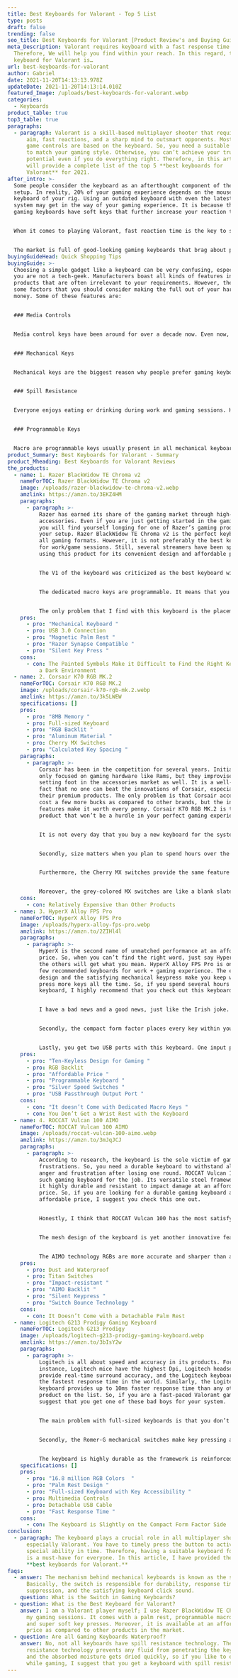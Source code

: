 ```yaml
---
title: Best Keyboards for Valorant - Top 5 List
type: posts
draft: false
trending: false
seo_title: Best Keyboards for Valorant [Product Review's and Buying Guide]
meta_Description: Valorant requires keyboard with a fast response time.
  Therefore, We will help you find within your reach. In this regard, the best
  keyboard for Valorant is…
url: best-keyboards-for-valorant
author: Gabriel
date: 2021-11-20T14:13:13.978Z
updateDate: 2021-11-20T14:13:14.010Z
featured_Image: /uploads/best-keyboards-for-valorant.webp
categories:
  - Keyboards
product_table: true
top3_table: true
paragraphs:
  - paragraph: Valorant is a skill-based multiplayer shooter that requires accurate
      aim, fast reactions, and a sharp mind to outsmart opponents. Most of the
      game controls are based on the keyboard. So, you need a suitable keyboard
      to match your gaming style. Otherwise, you can’t achieve your true gaming
      potential even if you do everything right. Therefore, in this article, I
      will provide a complete list of the top 5 **best keyboards for
      Valorant** for 2021.
after_intro: >-
  Some people consider the keyboard as an afterthought component of their gaming
  setup. In reality, 20% of your gaming experience depends on the mouse and
  keyboard of your rig. Using an outdated keyboard with even the latest gaming
  system may get in the way of your gaming experience. It is because the best
  gaming keyboards have soft keys that further increase your reaction time.


  When it comes to playing Valorant, fast reaction time is the key to success. It is because you greatly rely on your abilities to outsmart your enemy or set the traps. For instance, you constantly have to use the special abilities of Reyna to avoid getting surrounded by enemies. Similarly, you get less than 10 seconds to set traps before the match starts with Killjoy. This is especially vital when you are on the defending side. In short, Valorant is the name of a fast-paced shooter combined with special abilities to outrun and outsmart the enemy quickly.


  The market is full of good-looking gaming keyboards that brag about precision and ease of use. However, the real test starts only after you purchase and test one for yourself. Most of the time, the aesthetically beautiful keyboards don’t perform as well due to delayed input times or hard keys. Therefore, it is best to choose a branded keyboard so that you can enjoy your gaming to the fullest.
buyingGuideHead: Quick Shopping Tips
buyingGuide: >-
  Choosing a simple gadget like a keyboard can be very confusing, especially if
  you are not a tech-geek. Manufacturers boast all kinds of features in their
  products that are often irrelevant to your requirements. However, there are
  some factors that you should consider making the full out of your hard-earned
  money. Some of these features are:


  ### Media Controls


  Media control keys have been around for over a decade now. Even now, some brands don’t consider the importance of these keys and ignore them in the design. The media controls are very useful, especially when you enjoy listening to music while gaming or working. The media keys allow you to play/pause the song or even adjust the volume without switching the program.


  ### Mechanical Keys


  Mechanical keys are the biggest reason why people prefer gaming keyboards over others. It increases the durability of the keyboard, suppresses the noise, and provides a satisfying click sound whenever you press a button. The mechanism behind a mechanical key is known as a switch. This switch is responsible for decreasing the response time and silencing the key noise. Moreover, you don’t have to press a mechanical key is hard as other keyboards to get the job done.


  ### Spill Resistance


  Everyone enjoys eating or drinking during work and gaming sessions. However, there is a great chance that your hand slips and you spill some on the keyboard. 70% of the time, the fluid penetrates the keyboard structure and causes short circuits. Therefore, you need a spill-resistant keyboard to protect your gadgets from water and dust damage. The spill-resistant technology prevents any water leakage into the keyboard, and the dust resistance keeps your keyboard neat all the time.


  ### Programmable Keys


  Macro are programmable keys usually present in all mechanical keyboards. The main function of these special buttons is that they have no function. In other words, you can assign complex key combinations to a single macro key. It places all the buttons within your reach whether you are playing Valorant or working. Different brands use different names and technologies for the programmable keys. For example, HyperX provides programmable capabilities for the whole keyboard.
product_Summary: Best Keyboards for Valorant - Summary
product_Mheading: Best Keyboards for Valorant Reviews
the_products:
  - name: 1. Razer BlackWidow TE Chroma v2
    nameForTOC: Razer BlackWidow TE Chroma v2
    image: /uploads/razer-blackwidow-te-chroma-v2.webp
    amzlink: https://amzn.to/3EKZ4HM
    paragraphs:
      - paragraph: >-
          Razer has earned its share of the gaming market through high-quality
          accessories. Even if you are just getting started in the gaming world,
          you will find yourself longing for one of Razer’s gaming products in
          your setup. Razer BlackWidow TE Chroma v2 is the perfect keyboard for
          all gaming formats. However, it is not preferably the best keyboard
          for work/game sessions. Still, several streamers have been spotted
          using this product for its convenient design and affordable price.


          The V1 of the keyboard was criticized as the best keyboard without ten-key and dedicated macro keys. However, Razer improvised with their second version of the product. This keyboard includes both the lacking features along with several other improvements. For instance, it is a linear and silent keyboard that doesn’t disturb others when you are gaming during the night. So, you won’t be getting any complaints from the neighbors to keep it down.


          The dedicated macro keys are programmable. It means that you can assign a single key or a key combination to perform complex tasks. For instance, when playing on Jett, the smoke and hyperjump is the most dangerous tactic in the whole game. However, it requires you to press two keys that may take some time. Fortunately, you can assign a single macro key to get the job done with a single keypress.


          The only problem that I find with this keyboard is the placement of the RGBs. The key symbols are painted green rather than the whole button. So, I faced some difficulties finding the right key when playing in a dark room. However, the situation improved as I got to the key placement over time. Other than that, the 16.8 million backlight options make this one of the most elegant keyboards that I have ever had.
    pros:
      - pro: "Mechanical Keyboard "
      - pro: USB 3.0 Connection
      - pro: "Magnetic Palm Rest "
      - pro: "Razer Synapse Compatible "
      - pro: "Silent Key Press "
    cons:
      - con: The Painted Symbols Make it Difficult to Find the Right Key When Gaming in
          a Dark Environment
  - name: 2. Corsair K70 RGB MK.2
    nameForTOC: Corsair K70 RGB MK.2
    image: /uploads/corsair-k70-rgb-mk.2.webp
    amzlink: https://amzn.to/3k5LWEW
    specifications: []
    pros:
      - pro: "8MB Memory "
      - pro: Full-sized Keyboard
      - pro: "RGB Backlit "
      - pro: "Aluminum Material "
      - pro: Cherry MX Switches
      - pro: "Calculated Key Spacing "
    paragraphs:
      - paragraph: >-
          Corsair has been in the competition for several years. Initially, they
          only focused on gaming hardware like Rams, but they improvised by
          setting foot in the accessories market as well. It is a well-known
          fact that no one can beat the innovations of Corsair, especially in
          their premium products. The only problem is that Corsair accessories
          cost a few more bucks as compared to other brands, but the innovative
          features make it worth every penny. Corsair K70 RGB MK.2 is the latest
          product that won’t be a hurdle in your perfect gaming experience.


          It is not every day that you buy a new keyboard for the system, i.e., keyboards are supposed to be permanent equipment that you can use with several gaming stations. However, the low-quality materials of other keyboards make it seem like a disposable piece of equipment. Fortunately, the Corsair K70 isn’t one of those products. The aluminum build makes it one of the most durable keyboards in the market.


          Secondly, size matters when you plan to spend hours over the keyboard. The bigger the keyboard, the less likely it is for you to press the wrong key even without looking. So, the Corsair K70 is a full-sized keyboard with optimum key placement to ensure that you press the right button every time.


          Furthermore, the Cherry MX switches provide the same feature as the programmable macro keys of Razer. You can assign your desired key combination to a single key to enhance your gameplay.


          Moreover, the grey-colored MX switches are like a blank slate. So, you don’t have to remember every key as you can mark it with a permanent marker.
    cons:
      - con: Relatively Expensive than Other Products
  - name: 3. HyperX Alloy FPS Pro
    nameForTOC: HyperX Alloy FPS Pro
    image: /uploads/hyperx-alloy-fps-pro.webp
    amzlink: https://amzn.to/2ZIHl4l
    paragraphs:
      - paragraph: >-
          HyperX is the second name of unmatched performance at an affordable
          price. So, when you can’t find the right word, just say HyperX, and
          the others will get what you mean. HyperX Alloy FPS Pro is one of the
          few recommended keyboards for work + gaming experience. The elegant
          design and the satisfying mechanical keypress make you keep wanting to
          press more keys all the time. So, if you spend several hours on the
          keyboard, I highly recommend that you check out this keyboard.


          I have a bad news and a good news, just like the Irish joke. The bad news is that you don’t get separate programmable macro keys with this keyboard. The good news is that all the keys are programmable from the HyperX keyboard assistant. So, you don’t have to drag your hand across the keyboard just to press the enter key. My suggestion is that you reassign the “~” to function as the Enter button for your convenience; you don’t use it anyways.


          Secondly, the compact form factor places every key within your reach. Sometimes, you don’t even have to pick your hand just to press a button on the other end of the board. Similarly, the sturdy build quality makes this keyboard suitable for several years of functionality. The gaming PCs may come and go, but your HyperX keyboard is permanent and the companion for every system.


          Lastly, you get two USB ports with this keyboard. One input port is to attach the connection USB cable for the keyboard. This ensures that you don’t need to replace the keyboard in case the USB cable is damaged. So, it further increases the lifespan of the HyperX keyboard. Moreover, the second USB port is for charging output. You can charge other devices at 2A-5V while you conquer all the maps of Valorant.
    pros:
      - pro: "Ten-Keyless Design for Gaming "
      - pro: RGB Backlit
      - pro: "Affordable Price "
      - pro: "Programmable Keyboard "
      - pro: "Silver Speed Switches "
      - pro: "USB Passthrough Output Port "
    cons:
      - con: "It doesn’t Come with Dedicated Macro Keys "
      - con: You Don’t Get a Wrist Rest with the Keyboard
  - name: 4. ROCCAT Vulcan 100 AIMO
    nameForTOC: ROCCAT Vulcan 100 AIMO
    image: /uploads/roccat-vulcan-100-aimo.webp
    amzlink: https://amzn.to/3mJqJCJ
    paragraphs:
      - paragraph: >-
          According to research, the keyboard is the sole victim of gaming
          frustrations. So, you need a durable keyboard to withstand all your
          anger and frustration after losing one round. ROCCAT Vulcan 100 is one
          such gaming keyboard for the job. Its versatile steel framework makes
          it highly durable and resistant to impact damage at an affordable
          price. So, if you are looking for a durable gaming keyboard at an
          affordable price, I suggest you check this one out.


          Honestly, I think that ROCCAT Vulcan 100 has the most satisfying keypress feel in all the products. The switch bounce technology brings back the button within a fraction of a second, ready to be pressed again. Moreover, the low tactility value ensures that you don’t have to bang hard on the keys for proper functionality. However, it doesn’t take away the satisfaction of a mechanical keyboard. So, you can jump on the Enter button after every line without any problems.


          The mesh design of the keyboard is yet another innovative feature. It prevents moisture from being trapped inside the keyboard. Similarly, the spill-proof technology prevents moisture from penetrating into the keyboard structure. In short, the Vulcan 100 is an all-in waterproof keyboard so spill as much as you like.


          The AIMO technology RGBs are more accurate and sharper than any other in the world. It is because the high-quality waterproof LEDs make it a glow-in-the-dark keyboard. Moreover, you can choose from 16.8 million colors to choose the best color scheme for your setup
    pros:
      - pro: Dust and Waterproof
      - pro: Titan Switches
      - pro: "Impact-resistant "
      - pro: "AIMO Backlit "
      - pro: "Silent Keypress "
      - pro: "Switch Bounce Technology "
    cons:
      - con: It Doesn’t Come with a Detachable Palm Rest
  - name: Logitech G213 Prodigy Gaming Keyboard
    nameForTOC: Logitech G213 Prodigy
    image: /uploads/logitech-g213-prodigy-gaming-keyboard.webp
    amzlink: https://amzn.to/3bIsY2w
    paragraphs:
      - paragraph: >-
          Logitech is all about speed and accuracy in its products. For
          instance, Logitech mice have the highest Dpi, Logitech headsets
          provide real-time surround accuracy, and the Logitech keyboards have
          the fastest response time in the world. Similarly, the Logitech G213
          keyboard provides up to 10ms faster response time than any other
          product on the list. So, if you are a fast-paced Valorant gamer, I
          suggest that you get one of these bad boys for your system.


          The main problem with full-sized keyboards is that you don’t have direct access to all the keys. For example, if you are playing a game that involves Enter button, you have to remove your hand to press it. However, the G213 is different from other keyboards in the market. With this keyboard, you get the accessibility of compact keyboards during the space of the large keyboard in one product. The extended design provides more room for palm rest so that your wrists don’t get fatigued after long gaming sessions.


          Secondly, the Romer-G mechanical switches make key pressing a whole new adventure. The feel is so satisfactory that you always want to press more and more. Similarly, the mechanical keys are silent yet responsive. So, the product is suitable for both work and gaming at the same time. The faster response time ensures that you are the first to react in any situation, and believe me, Valorant requires such response time all the time.


          The keyboard is highly durable as the framework is reinforced with steel, and the keys are protected with design improvements. So, you can take out your frustration on the keys after any failure, and the keyboard won’t mind. Furthermore, the active LightSync RGB system can be customized from the Logitech support software. So, you can change the color to create a whole new vibe for the system.
    specifications: []
    pros:
      - pro: "16.8 million RGB Colors  "
      - pro: "Palm Rest Design "
      - pro: "Full-sized Keyboard with Key Accessibility "
      - pro: Multimedia Controls
      - pro: Detachable USB Cable
      - pro: "Fast Response Time "
    cons:
      - con: The Keyboard is Slightly on the Compact Form Factor Side
conclusion:
  - paragraph: The keyboard plays a crucial role in all multiplayer shooters,
      especially Valorant. You have to timely press the button to activate a
      special ability in time. Therefore, having a suitable keyboard for gaming
      is a must-have for everyone. In this article, I have provided the top 5
      **best keyboards for Valorant.**
faqs:
  - answer: The mechanism behind mechanical keyboards is known as the switch.
      Basically, the switch is responsible for durability, response time, noise
      suppression, and the satisfying keyboard click sound.
    question: What is the Switch in Gaming Keyboards?
  - question: What is the Best Keyboard for Valorant?
    answer: I am a Valorant player myself; I use Razer BlackWidow TE Chroma v2 for
      my gaming sessions. It comes with a palm rest, programmable macro keys,
      and super soft key presses. Moreover, it is available at an affordable
      price as compared to other products in the market.
  - question: Are all Gaming Keyboards Waterproof?
    answer: No, not all keyboards have spill resistance technology. The spill
      resistance technology prevents any fluid from penetrating the keyboard,
      and the absorbed moisture gets dried quickly, so if you like to eat snacks
      while gaming, I suggest that you get a keyboard with spill resistance.
---
```

